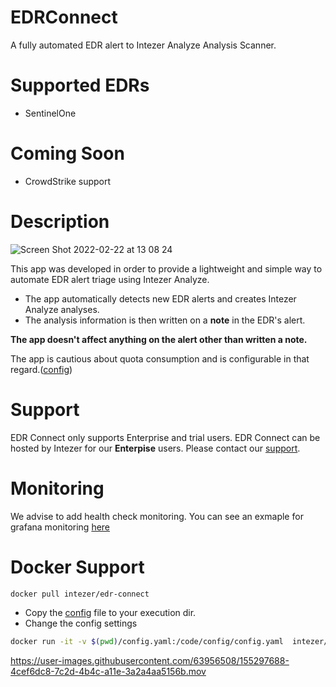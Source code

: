 # EDRConnect
A fully automated EDR alert to Intezer Analyze Analysis Scanner.

# Supported EDRs
* SentinelOne

# Coming Soon
* CrowdStrike support

# Description
![Screen Shot 2022-02-22 at 13 08 24](https://user-images.githubusercontent.com/63956508/155120445-ce29c53e-1353-4426-9871-c1e9ce418759.png)


This app was developed in order to provide a lightweight and simple way to automate EDR alert triage using Intezer Analyze.
* The app automatically detects new EDR alerts and creates Intezer Analyze analyses.
* The analysis information is then written on a **note** in the EDR's alert.

**The app doesn't affect anything on the alert other than written a note.**

The app is cautious about quota consumption and is configurable in that regard.([config](config.yaml#L38))

# Support
EDR Connect only supports Enterprise and trial users.
EDR Connect can be hosted by Intezer for our **Enterpise** users.
Please contact our [support](support@intezer.com). 

# Monitoring
We advise to add health check monitoring.
You can see an exmaple for grafana monitoring [here](grafana_query.json)

# Docker Support
```bash
docker pull intezer/edr-connect
```
* Copy the [config](config.yaml) file to your execution dir.
* Change the config settings 

```bash
docker run -it -v $(pwd)/config.yaml:/code/config/config.yaml  intezer/edr-connect 

```



https://user-images.githubusercontent.com/63956508/155297688-4cef6dc8-7c2d-4b4c-a11e-3a2a4aa5156b.mov




